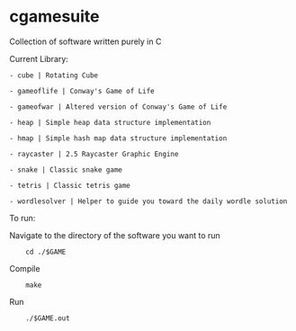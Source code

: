 # cgamesuite

Collection of software written purely in C

Current Library:

    - cube | Rotating Cube

    - gameoflife | Conway's Game of Life

    - gameofwar | Altered version of Conway's Game of Life 

    - heap | Simple heap data structure implementation

    - hmap | Simple hash map data structure implementation

    - raycaster | 2.5 Raycaster Graphic Engine

    - snake | Classic snake game

    - tetris | Classic tetris game

    - wordlesolver | Helper to guide you toward the daily wordle solution

To run:

Navigate to the directory of the software you want to run
```
    cd ./$GAME
```

Compile
```
    make
```

Run
```
    ./$GAME.out
```
